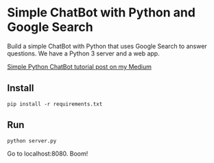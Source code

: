# Simple ChatBot with Python and Google Search

Build a simple ChatBot with Python that uses Google Search to answer questions. We have a Python 3 server and a web app.

[Simple Python ChatBot tutorial post on my Medium](https://medium.com/@lelandzach/build-a-simple-chatbot-with-python-and-google-search-c000aa3f73f0)

## Install

```
pip install -r requirements.txt
```

## Run

```
python server.py
```

Go to localhost:8080. Boom!
